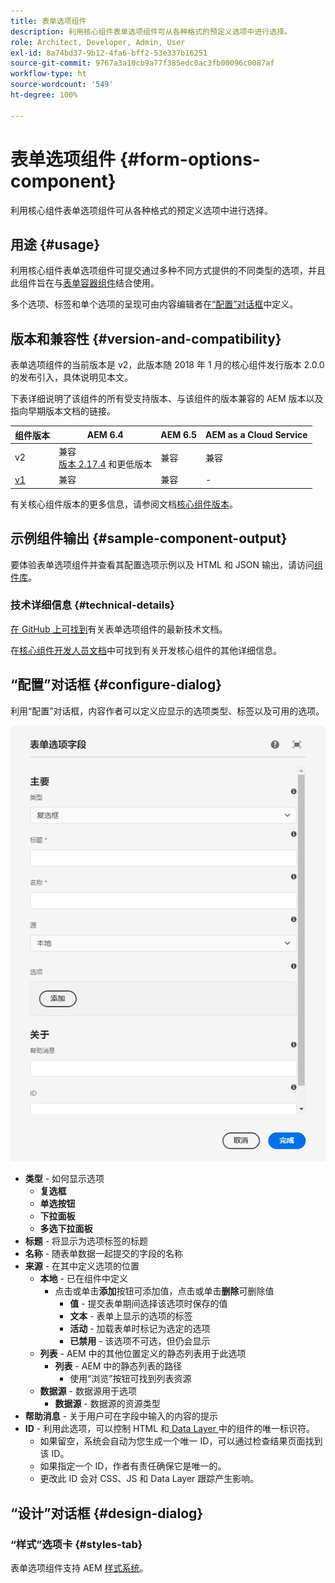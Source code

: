 ```yaml
---
title: 表单选项组件
description: 利用核心组件表单选项组件可从各种格式的预定义选项中进行选择。
role: Architect, Developer, Admin, User
exl-id: 8a74bd37-9b12-4fa6-bff2-53e337b16251
source-git-commit: 9767a3a10cb9a77f385edc0ac3fb00096c0087af
workflow-type: ht
source-wordcount: '549'
ht-degree: 100%

---
```


# 表单选项组件 {#form-options-component}

利用核心组件表单选项组件可从各种格式的预定义选项中进行选择。

## 用途 {#usage}

利用核心组件表单选项组件可提交通过多种不同方式提供的不同类型的选项，并且此组件旨在与[表单容器组件](form-container.md)结合使用。

多个选项、标签和单个选项的呈现可由内容编辑者在[“配置”对话框](#configure-dialog)中定义。

## 版本和兼容性 {#version-and-compatibility}

表单选项组件的当前版本是 v2，此版本随 2018 年 1 月的核心组件发行版本 2.0.0 的发布引入，具体说明见本文。

下表详细说明了该组件的所有受支持版本、与该组件的版本兼容的 AEM 版本以及指向早期版本文档的链接。

| 组件版本 | AEM 6.4 | AEM 6.5 | AEM as a Cloud Service |
|--- |--- |--- |---|
| v2 | 兼容<br>[版本 2.17.4](/help/versions.md) 和更低版本 | 兼容 | 兼容 |
| [v1](/help/components/v1/form-options-v1.md) | 兼容 | 兼容 | - |

有关核心组件版本的更多信息，请参阅文档[核心组件版本](/help/versions.md)。

## 示例组件输出 {#sample-component-output}

要体验表单选项组件并查看其配置选项示例以及 HTML 和 JSON 输出，请访问[组件库](https://adobe.com/go/aem_cmp_library_form_options_cn)。

### 技术详细信息 {#technical-details}

[在 GitHub 上可找到](https://adobe.com/go/aem_cmp_tech_form_options_v2_cn)有关表单选项组件的最新技术文档。

在[核心组件开发人员文档](/help/developing/overview.md)中可找到有关开发核心组件的其他详细信息。

## “配置”对话框 {#configure-dialog}

利用“配置”对话框，内容作者可以定义应显示的选项类型、标签以及可用的选项。

![表单选项组件的“编辑”对话框](/help/assets/form-options-edit.png)

* **类型** - 如何显示选项
   * **复选框**
   * **单选按钮**
   * **下拉面板**
   * **多选下拉面板**
* **标题** - 将显示为选项标签的标题
* **名称** - 随表单数据一起提交的字段的名称
* **来源** - 在其中定义选项的位置
   * **本地** - 已在组件中定义
      * 点击或单击&#x200B;**添加**&#x200B;按钮可添加值，点击或单击&#x200B;**删除**&#x200B;可删除值
         * **值** - 提交表单期间选择该选项时保存的值
         * **文本** - 表单上显示的选项的标签
         * **活动** - 加载表单时标记为选定的选项
         * **已禁用** - 该选项不可选，但仍会显示
   * **列表** - AEM 中的其他位置定义的静态列表用于此选项
      * **列表** - AEM 中的静态列表的路径
         * 使用“浏览”按钮可找到列表资源
   * **数据源** - 数据源用于选项
      * **数据源** - 数据源的资源类型
* **帮助消息** - 关于用户可在字段中输入的内容的提示
* **ID** - 利用此选项，可以控制 HTML 和[ Data Layer ](/help/developing/data-layer/overview.md)中的组件的唯一标识符。
   * 如果留空，系统会自动为您生成一个唯一 ID，可以通过检查结果页面找到该 ID。
   * 如果指定一个 ID，作者有责任确保它是唯一的。
   * 更改此 ID 会对 CSS、JS 和 Data Layer 跟踪产生影响。

## “设计”对话框 {#design-dialog}

### “样式”选项卡 {#styles-tab}

表单选项组件支持 AEM [样式系统](/help/get-started/authoring.md#component-styling)。
